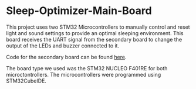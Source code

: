 # Sleep-Optimizer-Main-Board

This project uses two STM32 Microcontrollers to manually control and reset light and sound settings to provide an optimal sleeping environment. This board receives the UART signal from the secondary board to change the output of the LEDs and buzzer connected to it.

Code for the secondary board can be found [here](https://github.com/sharisseji/Sleep-Optimizer-Board-A.git).

The board type we used was the STM32 NUCLEO F401RE for both microctontrollers. The microcontrollers were programmed using STM32CubeIDE.
